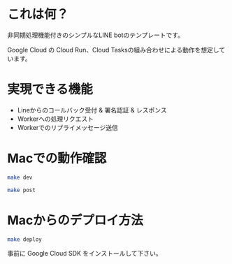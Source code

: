 # これは何？

非同期処理機能付きのシンプルなLINE botのテンプレートです。

Google Cloud の Cloud Run、Cloud Tasksの組み合わせによる動作を想定しています。

# 実現できる機能

* Lineからのコールバック受付 & 署名認証 & レスポンス
* Workerへの処理リクエスト
* Workerでのリプライメッセージ送信


# Macでの動作確認

```zsh
make dev
```

```zsh
make post
```

# Macからのデプロイ方法

```zsh
make deploy
```

事前に Google Cloud SDK をインストールして下さい。
